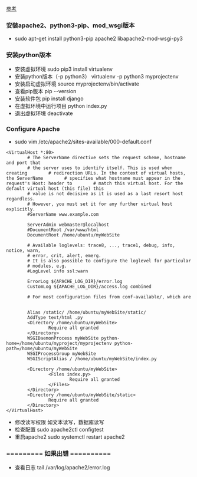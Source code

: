 [参考](https://www.digitalocean.com/community/tutorials/how-to-serve-django-applications-with-apache-and-mod_wsgi-on-ubuntu-16-04#conclusion)

### 安装apache2、python3-pip、mod_wsgi版本
- sudo apt-get install python3-pip apache2 libapache2-mod-wsgi-py3

### 安装python版本
- 安装虚拟环境	sudo pip3 install virtualenv
- 安装python版本（-p python3）	virtualenv -p python3 myprojectenv
- 安装启动虚拟环境		source myprojectenv/bin/activate
- 查看pip版本	pip --version
- 安装软件包	pip install django
- 在虚拟环境中运行项目	python index.py
- 退出虚拟环境	deactivate

### Configure Apache
-  sudo vim /etc/apache2/sites-available/000-default.conf
```
<VirtualHost *:80>         
        # The ServerName directive sets the request scheme, hostname and port that
        # the server uses to identify itself. This is used when creating        # redirection URLs. In the context of virtual hosts, the ServerName        # specifies what hostname must appear in the request's Host: header to        # match this virtual host. For the default virtual host (this file) this
        # value is not decisive as it is used as a last resort host regardless.
        # However, you must set it for any further virtual host explicitly.
        #ServerName www.example.com

        ServerAdmin webmaster@localhost
        #DocumentRoot /var/www/html
        DocumentRoot /home/ubuntu/myWebSite

        # Available loglevels: trace8, ..., trace1, debug, info, notice, warn,
        # error, crit, alert, emerg.
        # It is also possible to configure the loglevel for particular
        # modules, e.g.
        #LogLevel info ssl:warn

        ErrorLog ${APACHE_LOG_DIR}/error.log
        CustomLog ${APACHE_LOG_DIR}/access.log combined

        # For most configuration files from conf-available/, which are


        Alias /static/ /home/ubuntu/myWebSite/static/
        AddType text/html .py
        <Directory /home/ubuntu/myWebSite>
                Require all granted
        </Directory>
        WSGIDaemonProcess myWebSite python-home=/home/ubuntu/myproject/myprojectenv python-path=/home/ubuntu/myWebSite
        WSGIProcessGroup myWebSite
        WSGIScriptAlias / /home/ubuntu/myWebSite/index.py

        <Directory /home/ubuntu/myWebSite>
                <Files index.py>
                        Require all granted
                </Files>
        </Directory>
        <Directory /home/ubuntu/myWebSite/static>
                Require all granted
        </Directory>
</VirtualHost>
```
- 修改读写权限	如文本读写，数据库读写
- 检查配置 	sudo apache2ctl configtest
- 重启apache2 	sudo systemctl restart apache2

### ========= 如果出错 ==========
- 查看日志	tail /var/log/apache2/error.log

